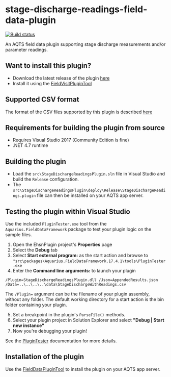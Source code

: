 # stage-discharge-readings-field-data-plugin

[![Build status](https://ci.appveyor.com/api/projects/status/kd35cx68832yqldy/branch/master?svg=true)](https://ci.appveyor.com/project/SystemsAdministrator/stage-discharge-readings-field-data-plugin/branch/master)

An AQTS field data plugin supporting stage discharge measurements and/or parameter readings.

## Want to install this plugin?

- Download the latest release of the plugin [here](../../releases/latest)
- Install it using the [FieldVisitPluginTool](https://github.com/AquaticInformatics/aquarius-field-data-framework/tree/master/src/FieldDataPluginTool)

## Supported CSV format

The format of the CSV files supported by this plugin is described [here](src/StageDischargeReadingsPlugin)

## Requirements for building the plugin from source

- Requires Visual Studio 2017 (Community Edition is fine)
- .NET 4.7 runtime

## Building the plugin

- Load the `src\StageDischargeReadingsPlugin.sln` file in Visual Studio and build the `Release` configuration.
- The `src\StageDischargeReadingsPlugin\deploy\Release\StageDischargeReadings.plugin` file can then be installed on your AQTS app server.

## Testing the plugin within Visual Studio

Use the included `PluginTester.exe` tool from the `Aquarius.FieldDataFramework` package to test your plugin logic on the sample files.

1. Open the EhsnPlugin project's **Properties** page
2. Select the **Debug** tab
3. Select **Start external program:** as the start action and browse to `"src\packages\Aquarius.FieldDataFramework.17.4.1\tools\PluginTester.exe`
4. Enter the **Command line arguments:** to launch your plugin

```
/Plugin=StageDischargeReadingsPlugin.dll /Json=AppendedResults.json /Data=..\..\..\..\data\StageDischargeWithReadings.csv
```

The `/Plugin=` argument can be the filename of your plugin assembly, without any folder. The default working directory for a start action is the bin folder containing your plugin.

5. Set a breakpoint in the plugin's `ParseFile()` methods.
6. Select your plugin project in Solution Explorer and select **"Debug | Start new instance"**
7. Now you're debugging your plugin!

See the [PluginTester](https://github.com/AquaticInformatics/aquarius-field-data-framework/tree/master/src/PluginTester) documentation for more details.

## Installation of the plugin

Use the [FieldDataPluginTool](https://github.com/AquaticInformatics/aquarius-field-data-framework/tree/master/src/FieldDataPluginTool) to install the plugin on your AQTS app server.
